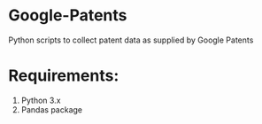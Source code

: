 # Google-Patents
Python scripts to collect patent data as supplied by Google Patents 

# Requirements:
1) Python 3.x
2) Pandas package

